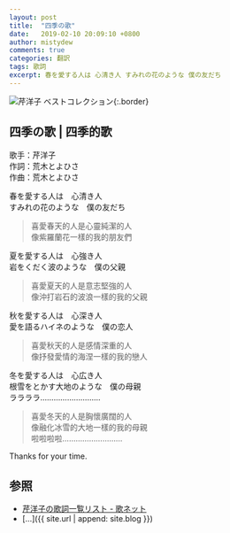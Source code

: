 ```yaml
---
layout: post
title:  "四季の歌"
date:   2019-02-10 20:09:10 +0800
author: mistydew
comments: true
categories: 翻訳
tags: 歌詞
excerpt: 春を愛する人は 心清き人 すみれの花のような 僕の友だち
---
```

![芹洋子 ベストコレクション](https://raw.githubusercontent.com/mistydew/misc/master/cover/芹洋子%20ベストコレクション.jpg){:.border}

## 四季の歌 | 四季的歌

歌手：芹洋子<br>
作詞：荒木とよひさ<br>
作曲：荒木とよひさ

春を愛する人は　心清き人<br>
すみれの花のような　僕の友だち

> 喜愛春天的人是心靈純潔的人<br>
> 像紫羅蘭花一樣的我的朋友們

夏を愛する人は　心強き人<br>
岩をくだく波のような　僕の父親

> 喜愛夏天的人是意志堅強的人<br>
> 像沖打岩石的波浪一樣的我的父親

秋を愛する人は　心深き人<br>
愛を語るハイネのような　僕の恋人

> 喜愛秋天的人是感情深重的人<br>
> 像抒發愛情的海涅一樣的我的戀人

冬を愛する人は　心広き人<br>
根雪をとかす大地のような　僕の母親<br>
ララララ………………………

> 喜愛冬天的人是胸懷廣闊的人<br>
> 像融化冰雪的大地一樣的我的母親<br>
> 啦啦啦啦………………………

Thanks for your time.

## 参照
* [芹洋子の歌詞一覧リスト - 歌ネット](https://www.uta-net.com/artist/2172)
* [...]({{ site.url | append: site.blog }})
